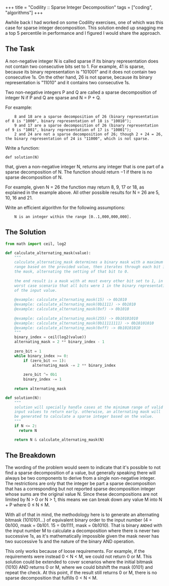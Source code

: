 +++
title = "Codility :: Sparse Integer Decomposition"
tags = ["coding", "algorithms"]
+++

Awhile back I had worked on some Codility exercises, one of which was this case for sparse integer decomposition. This solution ended up snagging me a top 5 percentile in performance and I figured I would share the approach.

## The Task

A non-negative integer N is called sparse if its binary representation does not contain two consecutive bits set to 1. For example, 41 is sparse, because its binary representation is "101001" and it does not contain two consecutive 1s. On the other hand, 26 is not sparse, because its binary representation is "11010" and it contains two consecutive 1s.

Two non-negative integers P and Q are called a sparse decomposition of integer N if P and Q are sparse and N = P + Q.

For example:

        8 and 18 are a sparse decomposition of 26 (binary representation of 8 is "1000", binary representation of 18 is "10010");
        9 and 17 are a sparse decomposition of 26 (binary representation of 9 is "1001", binary representation of 17 is "10001");
        2 and 24 are not a sparse decomposition of 26; though 2 + 24 = 26, the binary representation of 24 is "11000", which is not sparse.

Write a function:

    def solution(N)

that, given a non-negative integer N, returns any integer that is one part of a sparse decomposition of N. The function should return −1 if there is no sparse decomposition of N.

For example, given N = 26 the function may return 8, 9, 17 or 18, as explained in the example above. All other possible results for N = 26 are 5, 10, 16 and 21.

Write an efficient algorithm for the following assumptions:

        N is an integer within the range [0..1,000,000,000].

## The Solution

```python
from math import ceil, log2

def calculate_alternating_mask(value):
    """
    calculate_alternating_mask determines a binary mask with a maximum
    range based on the provided value, then iterates through each bit in
    the mask, alternating the setting of that bit to 0.
    
    the end result is a mask with at most every other bit set to 1, in the
    worst case scenario that all bits were 1 in the binary representation
    of the input value.
    
    @example: calculate_alternating_mask(15) -> 0b1010
    @example: calculate_alternating_mask(0b1111) -> 0b1010
    @example: calculate_alternating_mask(0xf) -> 0b1010
    
    @example: calculate_alternating_mask(255) -> 0b10101010
    @example: calculate_alternating_mask(0b11111111) -> 0b10101010
    @example: calculate_alternating_mask(0xff) -> 0b10101010
    """
    binary_index = ceil(log2(value))
    alternating_mask = 2 ** binary_index - 1
    
    zero_bit = 1
    while binary_index >= 0:
        if (zero_bit == 1):
            alternating_mask -= 2 ** binary_index
        
        zero_bit ^= 0b1
        binary_index -= 1
    
    return alternating_mask

def solution(N):
    """
    solution will specially handle cases at the minimum range of valid
    input values to return early. otherwise, an alternating mask will
    be generated to calculate a sparse integer based on the value.
    """
    if N <= 2:
      return N

    return N & calculate_alternating_mask(N)
```

## The Breakdown

The wording of the problem would seem to indicate that it's possible to not find a sparse decomposition of a value, but generally speaking there will always be two components to derive from a single non-negative integer. The restrictions are only that the integer be part a sparse decomposition that has a corresponding but not reported sparse decomposition integer whose sums are the original value N. Since these decompositions are not limited by N > 0 or N > 1, this means we can break down any value M into N + P where 0 ≤ N ≤ M.

With all of that in mind, the methodology here is to generate an alternating bitmask (1010101...) of equivalent binary order to the input number (4 = 0b100, mask = 0b101. 15 = 0b1111, mask = 0b1010). That is binary `AND`ed with the input number M to calculate a decomposition where there is never two successive 1s, as it's mathematically impossible given the mask never has two successive 1s and the nature of the binary AND operation.

This only works because of loose requirements. For example, if the requirements were instead 0 < N < M, we could not return 0 or M. This solution could be extended to cover scenarios where the initial bitmask (1010) AND returns 0 or M, where we could bitshift the mask (0101) and repeat the check. At this point, if the result still returns 0 or M, there is no sparse decomposition that fulfills 0 < N < M.
